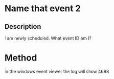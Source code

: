# Name that event 2

## Description

I am newly scheduled. What event ID am I?

# Method

In the windows event viewer the log will show 4698


